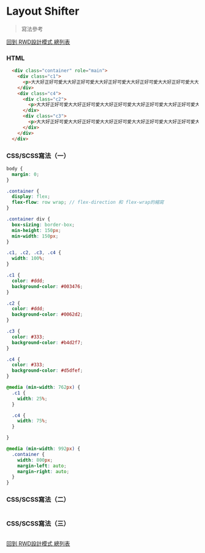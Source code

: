# Layout Shifter
> 寫法參考

[回到 RWD設計模式 總列表](../section2-4.md)

### HTML
```html
  <div class="container" role="main">
    <div class="c1">
      <p>大大好正好可愛大大好正好可愛大大好正好可愛大大好正好可愛大大好正好可愛大大好正好可愛大大好正好可愛大大好正好可愛大大好正好可愛大大好正好可愛</p>
    </div>
    <div class="c4">
      <div class="c2">
        <p>大大好正好可愛大大好正好可愛大大好正好可愛大大好正好可愛大大好正好可愛大大好正好可愛大大好正好可愛大大好正好可愛大大好正好可愛大大好正好可愛</p>
      </div>
      <div class="c3">
        <p>大大好正好可愛大大好正好可愛大大好正好可愛大大好正好可愛大大好正好可愛大大好正好可愛大大好正好可愛大大好正好可愛大大好正好可愛大大好正好可愛</p>
      </div>
    </div>
  </div>
```

### CSS/SCSS寫法（一）
```scss
body {
  margin: 0;
}

.container {
  display: flex;
  flex-flow: row wrap; // flex-direction 和 flex-wrap的縮寫
}

.container div {
  box-sizing: border-box;
  min-height: 150px;
  min-width: 150px;
}

.c1, .c2, .c3, .c4 {
  width: 100%;
}

.c1 {
  color: #ddd;
  background-color: #003476;
}

.c2 {
  color: #ddd;
  background-color: #0062d2;
}

.c3 {
  color: #333;
  background-color: #b4d2f7;
}

.c4 {
  color: #333;
  background-color: #d5dfef;
}

@media (min-width: 762px) {
  .c1 {
    width: 25%;
  }

  .c4 {
    width: 75%;
  }

}

@media (min-width: 992px) {
  .container {
    width: 800px;
    margin-left: auto;
    margin-right: auto;
  }
}
```

### CSS/SCSS寫法（二）
```scss

```

### CSS/SCSS寫法（三）
```scss

```

[回到 RWD設計模式 總列表](../section2-4.md)